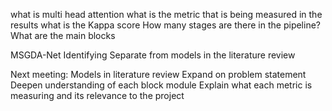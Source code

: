 what is multi head attention
what is the metric that is being measured in the results
what is the Kappa score
How many stages are there in the pipeline?
What are the main blocks

MSGDA-Net
Identifying
Separate from models in the literature review

Next meeting:
Models in literature review
Expand on problem statement
Deepen understanding of each block module
Explain what each metric is measuring and its relevance to the project
